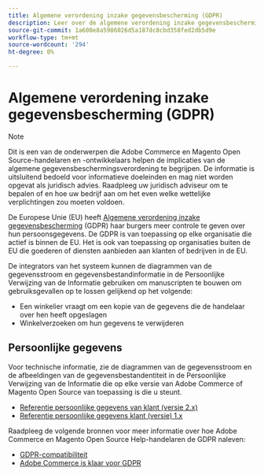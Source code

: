 ```yaml
---
title: Algemene verordening inzake gegevensbescherming (GDPR)
description: Leer over de algemene verordening inzake gegevensbescherming (GDPR), die wetgeving is die gegevensbescherming en privacy regelt voor alle individuen in de Europese Unie en de Europese Economische Ruimte.
source-git-commit: 1a608e8a5986026d5a187dc8cbd358fed2db5d9e
workflow-type: tm+mt
source-wordcount: '294'
ht-degree: 0%

---
```



# Algemene verordening inzake gegevensbescherming (GDPR)

>[!NOTE]
>
>Dit is een van de onderwerpen die Adobe Commerce en Magento Open Source-handelaren en -ontwikkelaars helpen de implicaties van de algemene gegevensbeschermingsverordening te begrijpen. De informatie is uitsluitend bedoeld voor informatieve doeleinden en mag niet worden opgevat als juridisch advies. Raadpleeg uw juridisch adviseur om te bepalen of en hoe uw bedrijf aan om het even welke wettelijke verplichtingen zou moeten voldoen.

De Europese Unie (EU) heeft [Algemene verordening inzake gegevensbescherming](https://ec.europa.eu/info/law/law-topic/data-protection_en) (GDPR) haar burgers meer controle te geven over hun persoonsgegevens. De GDPR is van toepassing op elke organisatie die actief is binnen de EU. Het is ook van toepassing op organisaties buiten de EU die goederen of diensten aanbieden aan klanten of bedrijven in de EU.

De integrators van het systeem kunnen de diagrammen van de gegevensstroom en gegevensbestandinformatie in de Persoonlijke Verwijzing van de Informatie gebruiken om manuscripten te bouwen om gebruiksgevallen op te lossen gelijkend op het volgende:

- Een winkelier vraagt om een kopie van de gegevens die de handelaar over hen heeft opgeslagen
- Winkelverzoeken om hun gegevens te verwijderen

## Persoonlijke gegevens

Voor technische informatie, zie de diagrammen van de gegevensstroom en de afbeeldingen van de gegevensbestandentiteit in de Persoonlijke Verwijzing van de Informatie die op elke versie van Adobe Commerce of Magento Open Source van toepassing is die u steunt.

- [Referentie persoonlijke gegevens van klant (versie 2.x)](data-m2.md)
- [Referentie persoonlijke gegevens klant (versie) 1.x](data-m1.md)

Raadpleeg de volgende bronnen voor meer informatie over hoe Adobe Commerce en Magento Open Source Help-handelaren de GDPR naleven:

- [GDPR-compatibiliteit](https://experienceleague.adobe.com/docs/commerce-admin/start/compliance/privacy/compliance-gdpr.html)
- [Adobe Commerce is klaar voor GDPR](https://business.adobe.com/privacy/general-data-protection-regulation.html)
